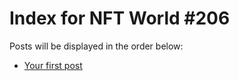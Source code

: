 # Index for NFT World #206
Posts will be displayed in the order below:

- [Your first post](./001-first.md)

